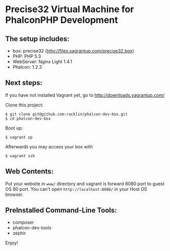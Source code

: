 Precise32 Virtual Machine for PhalconPHP Development
==============================================================

The setup includes:
-------------------
* box:       precise32 (http://files.vagrantup.com/precise32.box)
* PHP:       PHP 5.3
* WebServer: Nginx Light 1.4.1
* Phalcon: 1.2.3

Next steps:
-----------
If you have not installed Vagrant yet, go to http://downloads.vagrantup.com/

Clone this project:

    $ git clone git@github.com:racklin/phalcon-dev-box.git
    $ cd phalcon-dev-box
    
Boot up:

    $ vagrant up

Afterwards you may access your box with

    $ vagrant ssh

Web Contents:
-----------
Put your website in `www/` directory and vagrant is forward 8080 port to guest OS 80 port.
You can't open `http://localhost:8080/` in your Host OS browser.

PreInstalled Command-Line Tools:
-----------
* composer
* phalcon-dev-tools
* zephir


Enjoy!
